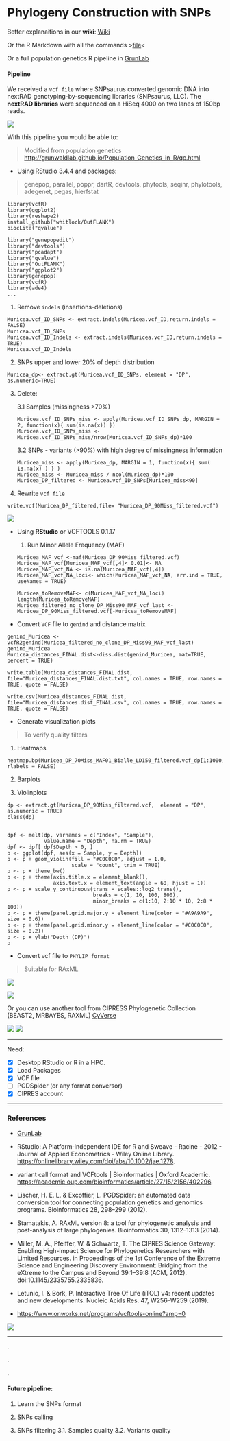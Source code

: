 # Phylogeny Construction with SNPs 

Better explanaitions in our **wiki**:
[Wiki](https://github.com/DianaCarolinaVergara/SNPs_pipeline/wiki)

Or the R Markdown with all the commands >[file](github.com/DianaCarolinaVergara/SNPs_pipeline/blob/master/Muricea_combined_aligned_to_reference_PIPELINE.Rmd)<


Or a full population genetics R pipeline in [GrunLab](http://grunwaldlab.github.io/Population_Genetics_in_R/qc.html)

#### Pipeline

We received a `vcf file` where SNPsaurus converted genomic DNA into nextRAD genotyping-by-sequencing libraries (SNPsaurus, LLC).
The **nextRAD libraries** were sequenced on a HiSeq 4000 on two lanes of 150bp reads.

![](https://www.rbcbioscienceusa.com/wp-content/uploads/2019/03/SNP-961x480.png)

With this pipeline you would be able to: 

> Modified from population genetics http://grunwaldlab.github.io/Population_Genetics_in_R/qc.html

* Using RStudio 3.4.4 and packages: 

> genepop, parallel, poppr, dartR, devtools, phytools, seqinr, phylotools, adegenet, pegas, hierfstat

```
library(vcfR)
library(ggplot2)
library(reshape2)
install_github("whitlock/OutFLANK")
biocLite("qvalue")

library("genepopedit")
library("devtools")
library("pcadapt")
library("qvalue")
library("OutFLANK")
library("ggplot2")
library(genepop)
library(vcfR)
library(ade4)
...

```

   1. Remove `indels` (insertions-deletions)
   
   ```{r}
Muricea.vcf_ID_SNPs <- extract.indels(Muricea.vcf_ID,return.indels = FALSE)
Muricea.vcf_ID_SNPs  
Muricea.vcf_ID_Indels <- extract.indels(Muricea.vcf_ID,return.indels = TRUE)
Muricea.vcf_ID_Indels
```

   2. SNPs upper and lower 20% of depth distribution
   
   ```{r}
   Muricea_dp<- extract.gt(Muricea.vcf_ID_SNPs, element = "DP", as.numeric=TRUE)
   ```

   3. Delete: 

      3.1 Samples (missingness >70%)
      
      ```{r}
      Muricea.vcf_ID_SNPs_miss <- apply(Muricea.vcf_ID_SNPs_dp, MARGIN = 2, function(x){ sum(is.na(x)) })
      Muricea.vcf_ID_SNPs_miss <- Muricea.vcf_ID_SNPs_miss/nrow(Muricea.vcf_ID_SNPs_dp)*100
      ```

      3.2 SNPs - variants (>90%) with high degree of missingness information
      
      ```{r} 
      Muricea_miss <- apply(Muricea_dp, MARGIN = 1, function(x){ sum( is.na(x) ) } )
      Muricea_miss <- Muricea_miss / ncol(Muricea_dp)*100
      Muricea_DP_filtered <- Muricea.vcf_ID_SNPs[Muricea_miss<90]
      ```

   4. Rewrite `vcf file`
   
   ```{r} 
   write.vcf(Muricea_DP_filtered,file= "Muricea_DP_90Miss_filtered.vcf")
   ```

![](https://d33wubrfki0l68.cloudfront.net/62bcc8535a06077094ca3c29c383e37ad7334311/a263f/assets/img/logo.svg)

* Using **RStudio** or VCFTOOLS 0.1.17

   1. Run Minor Allele Frequency (MAF)
   
   ```{r} 
   Muricea_MAF_vcf <-maf(Muricea_DP_90Miss_filtered.vcf)
   Muricea_MAF_vcf[Muricea_MAF_vcf[,4]< 0.01]<- NA 
   Muricea_MAF_vcf_NA <- is.na(Muricea_MAF_vcf[,4])
   Muricea_MAF_vcf_NA_loci<- which(Muricea_MAF_vcf_NA, arr.ind = TRUE, useNames = TRUE)
   
   Muricea_toRemoveMAF<- c(Muricea_MAF_vcf_NA_loci)
   length(Muricea_toRemoveMAF)
   Muricea_filtered_no_clone_DP_Miss90_MAF_vcf_last <- Muricea_DP_90Miss_filtered.vcf[-Muricea_toRemoveMAF]
   ```
* Convert `VCF` file to `genind` and distance matrix

```{r}
genind_Muricea <- vcfR2genind(Muricea_filtered_no_clone_DP_Miss90_MAF_vcf_last)
genind_Muricea
Muricea_distances_FINAL.dist<-diss.dist(genind_Muricea, mat=TRUE, percent = TRUE)
```

```{r}
write.table(Muricea_distances_FINAL.dist, file="Muricea_distances_FINAL.dist.txt", col.names = TRUE, row.names = TRUE, quote = FALSE)
```

```{r}
write.csv(Muricea_distances_FINAL.dist, file="Muricea_distances.dist_FINAL.csv", col.names = TRUE, row.names = TRUE, quote = FALSE)
```
* Generate visualization plots

> To verify quality filters

1. Heatmaps

```
heatmap.bp(Muricea_DP_70Miss_MAF01_Bialle_LD150_filtered.vcf_dp[1:1000,], rlabels = FALSE)
```

2. Barplots

3. Violinplots

```{r}
dp <- extract.gt(Muricea_DP_90Miss_filtered.vcf,  element = "DP", as.numeric = TRUE)
class(dp)


dpf <- melt(dp, varnames = c("Index", "Sample"),
            value.name = "Depth", na.rm = TRUE)
dpf <- dpf[ dpf$Depth > 0, ]
p <- ggplot(dpf, aes(x = Sample, y = Depth))
p <- p + geom_violin(fill = "#C0C0C0", adjust = 1.0,
                     scale = "count", trim = TRUE)
p <- p + theme_bw()
p <- p + theme(axis.title.x = element_blank(),
               axis.text.x = element_text(angle = 60, hjust = 1))
p <- p + scale_y_continuous(trans = scales::log2_trans(),
                            breaks = c(1, 10, 100, 800),
                            minor_breaks = c(1:10, 2:10 * 10, 2:8 * 100))
p <- p + theme(panel.grid.major.y = element_line(color = "#A9A9A9", size = 0.6))
p <- p + theme(panel.grid.minor.y = element_line(color = "#C0C0C0", size = 0.2))
p <- p + ylab("Depth (DP)")
p
```


* Convert vcf file to `PHYLIP format`

> Suitable for RAxML

![](http://www.phylo.org/img/logo_cipres.gif)

![](https://cyverseuk.org/wp-content/uploads/2016/11/raxml_banner.png)

Or you can use another tool from CIPRESS Phylogenetic Collection (BEAST2, MRBAYES, RAXML) [CyVerse](https://cyverseuk.org/applications/cipress-phylogenetic-collection-beast-mrbayes-raxml/)

![](https://cyverseuk.org/wp-content/uploads/2016/11/beast2_banner.png) ![](https://cyverseuk.org/wp-content/uploads/2016/11/mrbayes_banner.png)

________________________________________

Need:

- [X] Desktop RStudio or R in a HPC. 
- [X] Load Packages 
- [X] VCF file 
- [ ] PGDSpider (or any format conversor)
- [X] CIPRES account 

__________________________________________________________


### References

* [GrunLab](http://grunwaldlab.github.io/Population_Genetics_in_R/qc.html)


*	RStudio: A Platform‐Independent IDE for R and Sweave - Racine - 2012 - Journal of Applied Econometrics - Wiley Online Library. https://onlinelibrary.wiley.com/doi/abs/10.1002/jae.1278.

*	variant call format and VCFtools | Bioinformatics | Oxford Academic. https://academic.oup.com/bioinformatics/article/27/15/2156/402296.

*	Lischer, H. E. L. & Excoffier, L. PGDSpider: an automated data conversion tool for connecting population genetics and genomics programs. Bioinformatics 28, 298–299 (2012).

*	Stamatakis, A. RAxML version 8: a tool for phylogenetic analysis and post-analysis of large phylogenies. Bioinformatics 30, 1312–1313 (2014).

*	Miller, M. A., Pfeiffer, W. & Schwartz, T. The CIPRES Science Gateway: Enabling High-impact Science for Phylogenetics Researchers with Limited Resources. in Proceedings of the 1st Conference of the Extreme Science and Engineering Discovery Environment: Bridging from the eXtreme to the Campus and Beyond 39:1–39:8 (ACM, 2012). doi:10.1145/2335755.2335836.

*	Letunic, I. & Bork, P. Interactive Tree Of Life (iTOL) v4: recent updates and new developments. Nucleic Acids Res. 47, W256–W259 (2019).

* https://www.onworks.net/programs/vcftools-online?amp=0


![](https://s3.amazonaws.com/user-media.venngage.com/434503-b8f72eedfbceddd1c2371f8f115ce244.png)
_______________________________________________

.

.

.


#### Future pipeline: 

1. Learn the SNPs format

2. SNPs calling

3. SNPs filtering
   3.1. Samples quality
   3.2. Variants quality

